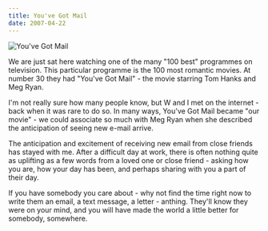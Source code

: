 ```yaml
---
title: You've Got Mail
date: 2007-04-22
---
```


![You've Got Mail](https://source.unsplash.com/npxXWgQ33ZQ/1600x900)

We are just sat here watching one of the many "100 best" programmes on television. This particular programme is the 100 most romantic movies. At number 30 they had "You've Got Mail" - the movie starring Tom Hanks and Meg Ryan.

I'm not really sure how many people know, but W and I met on the internet - back when it was rare to do so. In many ways, You've Got Mail became "our movie" - we could associate so much with Meg Ryan when she described the anticipation of seeing new e-mail arrive.

The anticipation and excitement of receiving new email from close friends has stayed with me. After a difficult day at work, there is often nothing quite as uplifting as a few words from a loved one or close friend - asking how you are, how your day has been, and perhaps sharing with you a part of their day.

If you have somebody you care about - why not find the time right now to write them an email, a text message, a letter - anthing. They'll know they were on your mind, and you will have made the world a little better for somebody, somewhere.